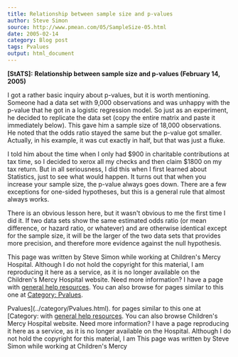 ```yaml
---
title: Relationship between sample size and p-values
author: Steve Simon
source: http://www.pmean.com/05/SampleSize-05.html
date: 2005-02-14
category: Blog post
tags: Pvalues
output: html_document
---
```

**[StATS]:** **Relationship between sample size and
p-values (February 14, 2005)**

I got a rather basic inquiry about p-values, but it is worth mentioning.
Someone had a data set with 9,000 observations and was unhappy with the
p-value that he got in a logistic regression model. So just as an
experiment, he decided to replicate the data set (copy the entire matrix
and paste it immediately below). This gave him a sample size of 18,000
observations. He noted that the odds ratio stayed the same but the
p-value got smaller. Actually, in his example, it was cut exactly in
half, but that was just a fluke.

I told him about the time when I only had \$900 in charitable
contributions at tax time, so I decided to xerox all my checks and then
claim \$1800 on my tax return. But in all seriousness, I did this when I
first learned about Statistics, just to see what would happen. It turns
out that when you increase your sample size, the p-value always goes
down. There are a few exceptions for one-sided hypotheses, but this is a
general rule that almost always works.

There is an obvious lesson here, but it wasn\'t obvious to me the first
time I did it. If two data sets show the same estimated odds ratio (or
mean difference, or hazard ratio, or whatever) and are otherwise
identical except for the sample size, it will be the larger of the two
data sets that provides more precision, and therefore more evidence
against the null hypothesis.

This page was written by Steve Simon while working at Children\'s Mercy
Hospital. Although I do not hold the copyright for this material, I am
reproducing it here as a service, as it is no longer available on the
Children\'s Mercy Hospital website. Need more information? I have a page
with [general help resources](../GeneralHelp.html). You can also browse
for pages similar to this one at [Category:
Pvalues](../category/Pvalues.html).
<!---More--->
Pvalues](../category/Pvalues.html).
for pages similar to this one at [Category:
with [general help resources](../GeneralHelp.html). You can also browse
Children\'s Mercy Hospital website. Need more information? I have a page
reproducing it here as a service, as it is no longer available on the
Hospital. Although I do not hold the copyright for this material, I am
This page was written by Steve Simon while working at Children\'s Mercy

<!---Do not use
**[StATS]:** **Relationship between sample size and
This page was written by Steve Simon while working at Children\'s Mercy
Hospital. Although I do not hold the copyright for this material, I am
reproducing it here as a service, as it is no longer available on the
Children\'s Mercy Hospital website. Need more information? I have a page
with [general help resources](../GeneralHelp.html). You can also browse
for pages similar to this one at [Category:
Pvalues](../category/Pvalues.html).
--->

